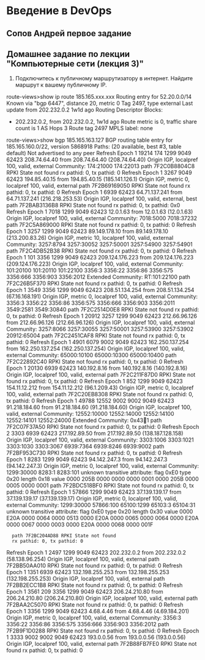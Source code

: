# Введение в DevOps

##  Сопов Андрей первое задание 


## Домашнее задание по лекции "Компьютерные сети (лекция 3)"


1. Подключитесь к публичному маршрутизатору в интернет. Найдите маршрут к вашему публичному IP.

route-views>show ip route 185.165.xxx.xxx
Routing entry for 52.20.0.0/14
  Known via "bgp 6447", distance 20, metric 0
  Tag 2497, type external
  Last update from 202.232.0.2 1w1d ago
  Routing Descriptor Blocks:
  * 202.232.0.2, from 202.232.0.2, 1w1d ago
      Route metric is 0, traffic share count is 1
      AS Hops 3
      Route tag 2497
      MPLS label: none

route-views>show bgp 185.165.163.127
BGP routing table entry for 185.165.160.0/22, version 5868918
Paths: (20 available, best #3, table default)
  Not advertised to any peer
  Refresh Epoch 1
  19214 174 1299 9049 62423
    208.74.64.40 from 208.74.64.40 (208.74.64.40)
      Origin IGP, localpref 100, valid, external
      Community: 174:21000 174:22013
      path 7F2C0B8804C8 RPKI State not found
      rx pathid: 0, tx pathid: 0
  Refresh Epoch 1
  3267 9049 62423
    194.85.40.15 from 194.85.40.15 (185.141.126.1)
      Origin IGP, metric 0, localpref 100, valid, external
      path 7F2B69169050 RPKI State not found
      rx pathid: 0, tx pathid: 0
  Refresh Epoch 1
  6939 62423
    64.71.137.241 from 64.71.137.241 (216.218.253.53)
      Origin IGP, localpref 100, valid, external, best
      path 7F2BAB3136B8 RPKI State not found
      rx pathid: 0, tx pathid: 0x0
  Refresh Epoch 1
  7018 1299 9049 62423
    12.0.1.63 from 12.0.1.63 (12.0.1.63)
      Origin IGP, localpref 100, valid, external
      Community: 7018:5000 7018:37232
      path 7F2C5A869000 RPKI State not found
      rx pathid: 0, tx pathid: 0
  Refresh Epoch 1
  3257 1299 9049 62423
    89.149.178.10 from 89.149.178.10 (213.200.83.26)
      Origin IGP, metric 10, localpref 100, valid, external
      Community: 3257:8794 3257:30052 3257:50001 3257:54900 3257:54901
      path 7F2C4DB52B38 RPKI State not found
      rx pathid: 0, tx pathid: 0
  Refresh Epoch 1
  101 3356 1299 9049 62423
    209.124.176.223 from 209.124.176.223 (209.124.176.223)
      Origin IGP, localpref 100, valid, external
      Community: 101:20100 101:20110 101:22100 3356:3 3356:22 3356:86 3356:575 3356:666 3356:903 3356:2012
      Extended Community: RT:101:22100
      path 7F2C26B5F370 RPKI State not found
      rx pathid: 0, tx pathid: 0
  Refresh Epoch 1
  3549 3356 1299 9049 62423
    208.51.134.254 from 208.51.134.254 (67.16.168.191)
      Origin IGP, metric 0, localpref 100, valid, external
      Community: 3356:3 3356:22 3356:86 3356:575 3356:666 3356:903 3356:2011 3549:2581 3549:30840
      path 7F2C2514D0E8 RPKI State not found
      rx pathid: 0, tx pathid: 0
  Refresh Epoch 1
  20912 3257 1299 9049 62423
    212.66.96.126 from 212.66.96.126 (212.66.96.126)
      Origin IGP, localpref 100, valid, external
      Community: 3257:8066 3257:30055 3257:50001 3257:53900 3257:53902 20912:65004
      path 7F2C2451CAF8 RPKI State not found
      rx pathid: 0, tx pathid: 0
  Refresh Epoch 1
  4901 6079 9002 9049 62423
    162.250.137.254 from 162.250.137.254 (162.250.137.254)
      Origin IGP, localpref 100, valid, external
      Community: 65000:10100 65000:10300 65000:10400
      path 7F2C22892C40 RPKI State not found
      rx pathid: 0, tx pathid: 0
  Refresh Epoch 1
  20130 6939 62423
    140.192.8.16 from 140.192.8.16 (140.192.8.16)
      Origin IGP, localpref 100, valid, external
      path 7F2C211F87D0 RPKI State not found
      rx pathid: 0, tx pathid: 0
  Refresh Epoch 1
  852 1299 9049 62423
    154.11.12.212 from 154.11.12.212 (96.1.209.43)
      Origin IGP, metric 0, localpref 100, valid, external
      path 7F2C20EB8308 RPKI State not found
      rx pathid: 0, tx pathid: 0
  Refresh Epoch 1
  49788 12552 9002 9002 9049 62423
    91.218.184.60 from 91.218.184.60 (91.218.184.60)
      Origin IGP, localpref 100, valid, external
      Community: 12552:10000 12552:14000 12552:14100 12552:14101 12552:24000
      Extended Community: 0x43:100:1
      path 7F2C07F37A50 RPKI State not found
      rx pathid: 0, tx pathid: 0
  Refresh Epoch 2
  3303 6939 62423
    217.192.89.50 from 217.192.89.50 (138.187.128.158)
      Origin IGP, localpref 100, valid, external
      Community: 3303:1006 3303:1021 3303:1030 3303:3067 6939:7364 6939:8246 6939:9002
      path 7F2BF953C730 RPKI State not found
      rx pathid: 0, tx pathid: 0
  Refresh Epoch 1
  8283 1299 9049 62423
    94.142.247.3 from 94.142.247.3 (94.142.247.3)
      Origin IGP, metric 0, localpref 100, valid, external
      Community: 1299:30000 8283:1 8283:101
      unknown transitive attribute: flag 0xE0 type 0x20 length 0x18
        value 0000 205B 0000 0000 0000 0001 0000 205B
              0000 0005 0000 0001 
      path 7F2BDC518BF0 RPKI State not found
      rx pathid: 0, tx pathid: 0
  Refresh Epoch 1
  57866 1299 9049 62423
    37.139.139.17 from 37.139.139.17 (37.139.139.17)
      Origin IGP, metric 0, localpref 100, valid, external
      Community: 1299:30000 57866:100 65100:1299 65103:3 65104:31
      unknown transitive attribute: flag 0xE0 type 0x20 length 0x30
        value 0000 E20A 0000 0064 0000 0513 0000 E20A
              0000 0065 0000 0064 0000 E20A 0000 0067
              0000 0003 0000 E20A 0000 0068 0000 001F
              
      path 7F2BC204AD88 RPKI State not found
      rx pathid: 0, tx pathid: 0
  Refresh Epoch 1
  2497 1299 9049 62423
    202.232.0.2 from 202.232.0.2 (58.138.96.254)
      Origin IGP, localpref 100, valid, external
      path 7F2BB50AA010 RPKI State not found
      rx pathid: 0, tx pathid: 0
  Refresh Epoch 1
  1351 6939 62423
    132.198.255.253 from 132.198.255.253 (132.198.255.253)
      Origin IGP, localpref 100, valid, external
      path 7F2BB2ECC1B8 RPKI State not found
      rx pathid: 0, tx pathid: 0
  Refresh Epoch 1
  3561 209 3356 1299 9049 62423
    206.24.210.80 from 206.24.210.80 (206.24.210.80)
      Origin IGP, localpref 100, valid, external
      path 7F2BAA2C5070 RPKI State not found
      rx pathid: 0, tx pathid: 0
  Refresh Epoch 1
  3356 1299 9049 62423
    4.68.4.46 from 4.68.4.46 (4.69.184.201)
      Origin IGP, metric 0, localpref 100, valid, external
      Community: 3356:3 3356:22 3356:86 3356:575 3356:666 3356:903 3356:2012
      path 7F2B9F1D0288 RPKI State not found
      rx pathid: 0, tx pathid: 0
  Refresh Epoch 1
  3333 9002 9002 9049 62423
    193.0.0.56 from 193.0.0.56 (193.0.0.56)
      Origin IGP, localpref 100, valid, external
      path 7F2B88FB7FE0 RPKI State not found
      rx pathid: 0, tx pathid: 0
